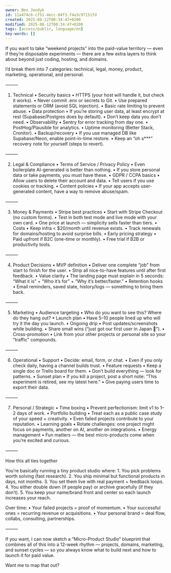 ```yaml
---
owner: Ben Jendyk
id: 11a474c6-cf51-4ecc-84f3-f4a3c97151fd
created: 2025-08-12T00:34:47+0200
modified: 2025-08-12T00:34:47+0200
tags: [access/public, language/en]
key-words: []
---
```


If you want to take “weekend projects” into the paid-value territory — even if they’re disposable experiments — there are a few extra layers to think about beyond just coding, hosting, and domains.

I’d break them into 7 categories: technical, legal, money, product, marketing, operational, and personal.

⸻

1. Technical
	•	Security basics
	•	HTTPS (your host will handle it, but check it works).
	•	Never commit .env or secrets to Git.
	•	Use prepared statements or ORM (avoid SQL injection).
	•	Basic rate limiting to prevent abuse.
	•	Data protection
	•	If you’re storing user data, at least encrypt at rest (Supabase/Postgres does by default).
	•	Don’t keep data you don’t need.
	•	Observability
	•	Sentry for error tracking from day one.
	•	PostHog/Plausible for analytics.
	•	Uptime monitoring (Better Stack, Cronitor).
	•	Backup/recovery
	•	If you use managed DB like Supabase/Neon, enable point-in-time restore.
	•	Keep an “oh s***” recovery note for yourself (steps to revert).

⸻

2. Legal & Compliance
	•	Terms of Service / Privacy Policy
	•	Even boilerplate AI-generated is better than nothing.
	•	If you store personal data or take payments, you must have these.
	•	GDPR / CCPA basics
	•	Allow users to delete their account and data.
	•	Tell users if you use cookies or tracking.
	•	Content policies
	•	If your app accepts user-generated content, have a way to remove abuse/spam.

⸻

3. Money & Payments
	•	Stripe best practices
	•	Start with Stripe Checkout (no custom forms).
	•	Test in both test mode and live mode with your own card.
	•	One price at launch — simplicity sells faster than tiers.
	•	Costs
	•	Keep infra < $20/month until revenue exists.
	•	Track renewals for domains/hosting to avoid surprise bills.
	•	Early pricing strategy
	•	Paid upfront if B2C (one-time or monthly).
	•	Free trial if B2B or productivity tools.

⸻

4. Product Decisions
	•	MVP definition
	•	Deliver one complete “job” from start to finish for the user.
	•	Strip all nice-to-have features until after first feedback.
	•	Value clarity
	•	The landing page must explain in 5 seconds: “What it is” + “Who it’s for” + “Why it’s better/faster.”
	•	Retention hooks
	•	Email reminders, saved state, history/logs — something to bring them back.

⸻

5. Marketing
	•	Audience targeting
	•	Who do you want to see this? Where do they hang out?
	•	Launch plan
	•	Have 5–10 people lined up who will try it the day you launch.
	•	Ongoing drip
	•	Post updates/screenshots while building.
	•	Share small wins (“just got our first user in Japan 🎉”).
	•	Cross-promotion
	•	Link from your other projects or personal site so your “traffic” compounds.

⸻

6. Operational
	•	Support
	•	Decide: email, form, or chat.
	•	Even if you only check daily, having a channel builds trust.
	•	Feature requests
	•	Keep a single doc or Trello board for them.
	•	Don’t build everything — look for patterns.
	•	Sunset plan
	•	If you kill a project, post a short note: “This experiment is retired, see my latest here.”
	•	Give paying users time to export their data.

⸻

7. Personal / Strategic
	•	Time boxing
	•	Prevent perfectionism: limit v1 to 1–2 days of work.
	•	Portfolio building
	•	Treat each as a public case study of your speed + creativity.
	•	Even failed projects contribute to your reputation.
	•	Learning goals
	•	Rotate challenges: one project might focus on payments, another on AI, another on integrations.
	•	Energy management
	•	Fun matters — the best micro-products come when you’re excited and curious.

⸻

How this all ties together

You’re basically running a tiny product studio where:
	1.	You pick problems worth solving (fast research).
	2.	You ship minimal but functional products in days, not months.
	3.	You set them live with real payment + feedback loops.
	4.	You either double down (if people pay) or archive gracefully (if they don’t).
	5.	You keep your name/brand front and center so each launch increases your reach.

Over time:
	•	Your failed projects = proof of momentum.
	•	Your successful ones = recurring revenue or acquisitions.
	•	Your personal brand = deal flow, collabs, consulting, partnerships.

⸻

If you want, I can now sketch a “Micro-Product Studio” blueprint that combines all of this into a 12-week rhythm — projects, domains, marketing, and sunset cycles — so you always know what to build next and how to launch it for paid value.

Want me to map that out?